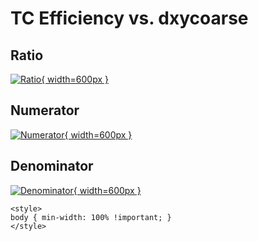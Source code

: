 # TC Efficiency vs. dxycoarse

## Ratio

[![Ratio](../mtv/var/TC_eff_stack_dxycoarse.png){ width=600px }](../mtv/var/TC_eff_stack_dxycoarse.pdf)

## Numerator

[![Numerator](../mtv/num/TC_eff_stack_dxycoarse_num.png){ width=600px }](../mtv/num/TC_eff_stack_dxycoarse_num.pdf)

## Denominator

[![Denominator](../mtv/den/TC_eff_stack_dxycoarse_den.png){ width=600px }](../mtv/den/TC_eff_stack_dxycoarse_den.pdf)


``` {=html}
<style>
body { min-width: 100% !important; }
</style>
```
